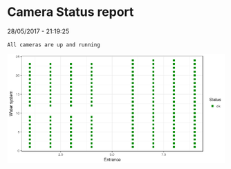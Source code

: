 Camera Status report
================
28/05/2017 - 21:19:25

    All cameras are up and running

![](camreport_files/figure-markdown_github/unnamed-chunk-2-1.png)
